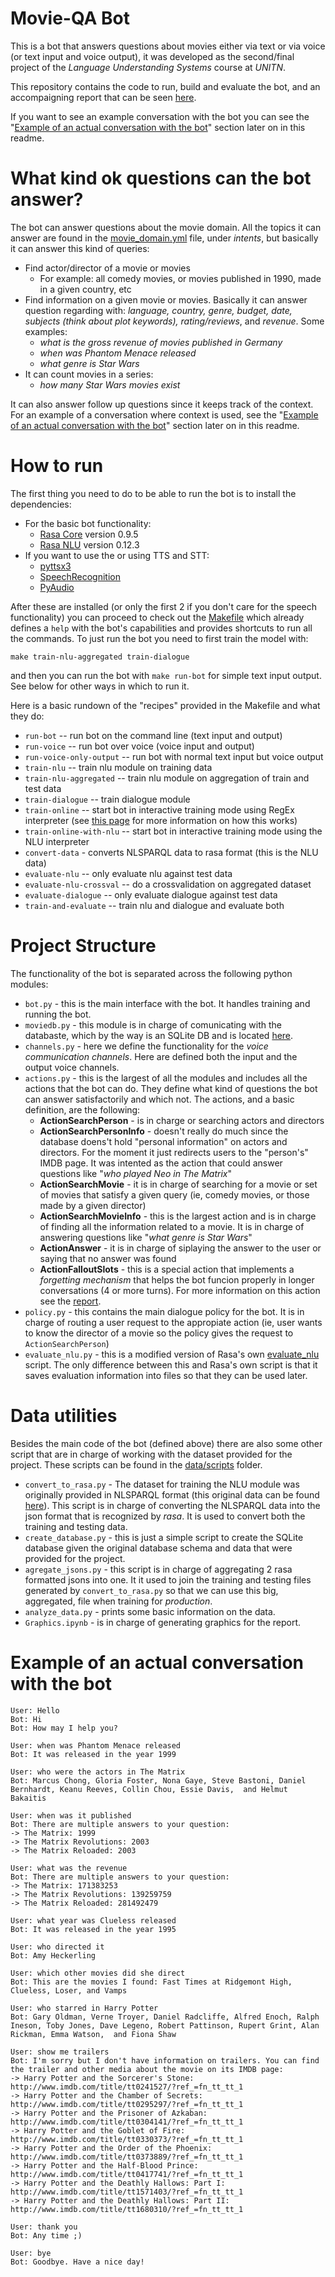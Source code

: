 # Movie-QA Bot

This is a bot that answers questions about movies either via text or via voice (or text input and voice output), it was developed as the second/final project of the *Language Understanding Systems* course at *UNITN*. 

This repository contains the code to run, build and evaluate the bot, and an accompaigning report that can be seen [here](https://github.com/tupini07/Movie-QA-Bot/blob/master/report/report.pdf).

If you want to see an example conversation with the bot you can see the "[Example of an actual conversation with the bot](#example-of-an-actual-conversation-with-the-bot)" section later on in this readme.

# What kind ok questions can the bot answer?

The bot can answer questions about the movie domain. All the topics it can answer are found in the [movie_domain.yml](https://github.com/tupini07/Movie-QA-Bot/blob/370d23441eeea3077dccbf46ba0e44a9fe4a1aa5/movie_domain.yml#L78) file, under *intents*, but basically it can answer this kind of queries:

- Find actor/director of a movie or movies 
    - For example: all comedy movies, or movies published in 1990, made in a given country, etc
- Find information on a given movie or movies. Basically it can answer question regarding with: *language, country, genre, budget, date, subjects (think about plot keywords), rating/reviews*, and *revenue*. Some examples:
    - *what is the gross revenue of movies published in Germany*
    - *when was Phantom Menace released*
    - *what genre is Star Wars*
- It can count movies in a series:
    - *how many Star Wars movies exist*

It can also answer follow up questions since it keeps track of the context. For an example of a conversation where context is used, see the "[Example of an actual conversation with the bot](#example-of-an-actual-conversation-with-the-bot)" section later on in this readme.


# How to run

The first thing you need to do to be able to run the bot is to install the dependencies:

- For the basic bot functionality:
    - [Rasa Core](https://github.com/RasaHQ/rasa_core) version 0.9.5
    - [Rasa NLU](https://github.com/RasaHQ/rasa_nlu) version 0.12.3
- If you want to use the or using TTS and STT:
    - [pyttsx3](https://github.com/nateshmbhat/pyttsx3)
    - [SpeechRecognition](https://pypi.org/project/SpeechRecognition/)
    - [PyAudio](http://people.csail.mit.edu/hubert/pyaudio/)

After these are installed (or only the first 2 if you don't care for the speech functionality) you can proceed to check out the [Makefile](https://github.com/tupini07/Movie-QA-Bot/blob/master/Makefile) which already defines a `help`  with the bot's capabilities and provides shortcuts to run all the commands. To just run the bot you need to first train the model with:

`make train-nlu-aggregated train-dialogue`

and then you can run the bot with `make run-bot` for simple text input output. See below for other ways in which to run it.

Here is a basic rundown of the "recipes" provided in the Makefile and what they do:

- `run-bot` -- run bot on the command line (text input and output)
- `run-voice` -- run bot over voice (voice input and output)
- `run-voice-only-output` -- run bot with normal text input but voice output
- `train-nlu` -- train nlu module on training data
- `train-nlu-aggregated` -- train nlu module on aggregation of train and test data
- `train-dialogue` -- train dialogue module
- `train-online` -- start bot in interactive training mode using RegEx interpreter (see [this page](https://core.rasa.com/tutorial_interactive_learning.html) for more information on how this works)
- `train-online-with-nlu` -- start bot in interactive training mode using the NLU interpreter
- `convert-data` - converts NLSPARQL data to rasa format (this is the NLU data)
- `evaluate-nlu` -- only evaluate nlu against test data
- `evaluate-nlu-crossval` -- do a crossvalidation on aggregated dataset
- `evaluate-dialogue` -- only evaluate dialogue against test data
- `train-and-evaluate` -- train nlu and dialogue and evaluate both


# Project Structure

The functionality of the bot is separated across the following python modules:

- `bot.py` - this is the main interface with the bot. It handles training and running the bot.
- `moviedb.py` - this module is in charge of comunicating with the databaste, which by the way is an SQLite DB and is located [here](https://github.com/tupini07/Movie-QA-Bot/tree/master/data/db).
- `channels.py` - here we define the functionality for the *voice communication channels*. Here are defined both the input and the output voice channels.
- `actions.py` - this is the largest of all the modules and includes all the actions that the bot can do. They define what kind of questions the bot can answer satisfactorily and which not. The actions, and a basic definition, are the following:
    -  **ActionSearchPerson** - is in charge or searching actors and directors
    -  **ActionSearchPersonInfo** - doesn't really do much since the database doens't hold "personal information" on actors and directors. For the moment it just redirects users to the "person's" IMDB page. It was intented as the action that could answer questions like "*who played Neo in The Matrix*"
    -  **ActionSearchMovie** - it is in charge of searching for a movie or set of movies that satisfy a given query (ie, comedy movies, or those made by a given director)
    -  **ActionSearchMovieInfo** - this is the largest action and is in charge of finding all the information related to a movie. It is in charge of answering questions like "*what genre is Star Wars*"
    -  **ActionAnswer** - it is in charge of siplaying the answer to the user or saying that no answer was found
    -  **ActionFalloutSlots** - this is a special action that implements a *forgetting mechanism* that helps the bot funcion properly in longer conversations (4 or more turns). For more information on this action see the [report](https://github.com/tupini07/Movie-QA-Bot/blob/master/report/report.pdf).
- `policy.py` - this contains the main dialogue policy for the bot. It is in charge of routing a user request to the appropiate action (ie, user wants to know the director of a movie so the policy gives the request to `ActionSearchPerson`)
- `evaluate_nlu.py` - this is a modified version of Rasa's own [evaluate_nlu](https://github.com/RasaHQ/rasa_nlu/blob/ed00590df2e72a7fceec07aeb67aa12bfb13ad42/rasa_nlu/evaluate.py) script. The only difference between this and Rasa's own script is that it saves evaluation information into files so that they can be used later.


# Data utilities

Besides the main code of the bot (defined above) there are also some other script that are in charge of working with the dataset provided for the project. These scripts can be found in the [data/scripts](https://github.com/tupini07/Movie-QA-Bot/tree/master/data/scripts) folder. 

- `convert_to_rasa.py` - The dataset for training the NLU module was originally provided in NLSPARQL format (this original data can be found [here](https://github.com/tupini07/Movie-QA-Bot/tree/master/data/NLSPARQL)). This script is in charge of converting the NLSPARQL data into the json format that is recognized by *rasa*. It is used to convert both the training and testing data.
- `create_database.py` - this is just a simple script to create the SQLite database given the original database schema and data that were provided for the project.
- `agregate_jsons.py` - this script is in charge of aggregating 2 rasa formatted jsons into one. It it used to join the training and testing files generated by `convert_to_rasa.py` so that we can use this big, aggregated, file when training for *production*.
- `analyze_data.py` - prints some basic information on the data.
- `Graphics.ipynb` - is in charge of generating graphics for the report. 


# Example of an actual conversation with the bot

```
User: Hello
Bot: Hi
Bot: How may I help you?

User: when was Phantom Menace released
Bot: It was released in the year 1999

User: who were the actors in The Matrix
Bot: Marcus Chong, Gloria Foster, Nona Gaye, Steve Bastoni, Daniel Bernhardt, Keanu Reeves, Collin Chou, Essie Davis,  and Helmut Bakaitis

User: when was it published
Bot: There are multiple answers to your question: 
-> The Matrix: 1999
-> The Matrix Revolutions: 2003
-> The Matrix Reloaded: 2003

User: what was the revenue
Bot: There are multiple answers to your question: 
-> The Matrix: 171383253
-> The Matrix Revolutions: 139259759
-> The Matrix Reloaded: 281492479

User: what year was Clueless released
Bot: It was released in the year 1995

User: who directed it
Bot: Amy Heckerling

User: which other movies did she direct
Bot: This are the movies I found: Fast Times at Ridgemont High, Clueless, Loser, and Vamps

User: who starred in Harry Potter
Bot: Gary Oldman, Verne Troyer, Daniel Radcliffe, Alfred Enoch, Ralph Ineson, Toby Jones, Dave Legeno, Robert Pattinson, Rupert Grint, Alan Rickman, Emma Watson,  and Fiona Shaw

User: show me trailers
Bot: I'm sorry but I don't have information on trailers. You can find the trailer and other media about the movie on its IMDB page:  
-> Harry Potter and the Sorcerer's Stone: http://www.imdb.com/title/tt0241527/?ref_=fn_tt_tt_1
-> Harry Potter and the Chamber of Secrets: http://www.imdb.com/title/tt0295297/?ref_=fn_tt_tt_1
-> Harry Potter and the Prisoner of Azkaban: http://www.imdb.com/title/tt0304141/?ref_=fn_tt_tt_1
-> Harry Potter and the Goblet of Fire: http://www.imdb.com/title/tt0330373/?ref_=fn_tt_tt_1
-> Harry Potter and the Order of the Phoenix: http://www.imdb.com/title/tt0373889/?ref_=fn_tt_tt_1
-> Harry Potter and the Half-Blood Prince: http://www.imdb.com/title/tt0417741/?ref_=fn_tt_tt_1
-> Harry Potter and the Deathly Hallows: Part I: http://www.imdb.com/title/tt1571403/?ref_=fn_tt_tt_1
-> Harry Potter and the Deathly Hallows: Part II: http://www.imdb.com/title/tt1680310/?ref_=fn_tt_tt_1

User: thank you
Bot: Any time ;)

User: bye
Bot: Goodbye. Have a nice day!
```